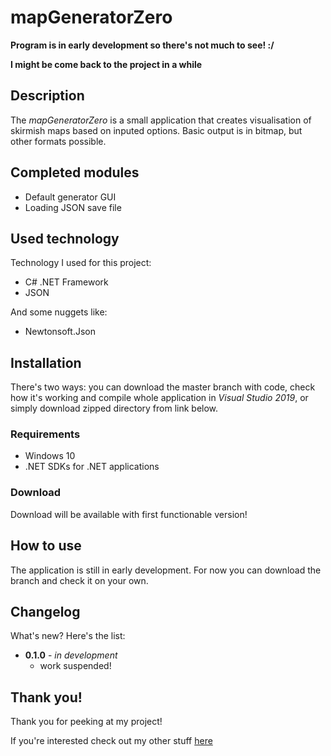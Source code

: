 # mapGeneratorZero
**Program is in early development so there's not much to see! :/**

**I might be come back to the project in a while**

## Description
The *mapGeneratorZero* is a small application that creates visualisation of skirmish maps based on inputed options. Basic output is in bitmap, but other formats possible.

## Completed modules
* Default generator GUI
* Loading JSON save file

## Used technology
Technology I used for this project:
* C# .NET Framework
* JSON

And some nuggets like:
* Newtonsoft.Json

## Installation
There's two ways: you can download the master branch with code, check how it's working and compile whole application in *Visual Studio 2019*, or simply download zipped directory from link below.

  ### Requirements
  * Windows 10
  * .NET SDKs for .NET applications
  
  ### Download
  Download will be available with first functionable version!

## How to use
The application is still in early development. For now you can download the branch and check it on your own.

## Changelog
What's new? Here's the list:

* **0.1.0** - *in development*
  * work suspended!

## Thank you!
Thank you for peeking at my project!

If you're interested check out my other stuff [here](https://github.com/alehee)
